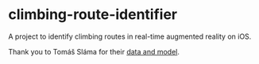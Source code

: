 # climbing-route-identifier

A project to identify climbing routes in real-time augmented reality on iOS. 

Thank you to Tomáš Sláma for their [data and model](https://www.kaggle.com/datasets/tomasslama/indoor-climbing-gym-hold-segmentation).